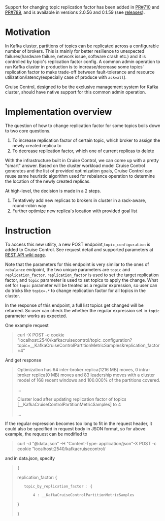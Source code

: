 Support for changing topic replication factor has been added in [PR#710](https://github.com/linkedin/cruise-control/pull/710) and [PR#789](https://github.com/linkedin/cruise-control/pull/789), and is available in versions 2.0.56 and 0.1.59 (see [releases](https://github.com/linkedin/cruise-control/releases)).

# Motivation
In Kafka cluster, partitions of topics can be replicated across a configurable number of brokers. This is mainly for better resilience to unexpected failures(hardware failure, network issue, software crash etc.) and it is controlled by topic's replication factor config. A common admin operation to run Kafka cluster in production is to increase/decrease some topics' replication factor to make trade-off between fault-tolerance and resource utilization/latency(especially case of produce with `ack=all`).

Cruise Control, designed to be the exclusive management system for Kafka cluster, should have native support for this common admin operation. 

# Implementation overview
The question of how to change replication factor for some topics boils down to two core questions.
1. To increase replication factor of certain topic, which broker to assign the newly created replica to
2. To decrease replication factor, which one of current replicas to delete

With the infrastructure built in Cruise Control, we can come up with a pretty "smart" answer. Based on the cluster workload model Cruise Control generates and the list of provided optimization goals, Cruise Control can reuse same heuristic algorithm used for rebalance operation to determine the location of the newly created replicas.

At high-level, the decision is made in a 2 steps.
1. Tentatively add new replicas to brokers in cluster in a rack-aware, round-robin way
2. Further optimize new replica's location with provided goal list

# Instruction
To access this new utility, a new POST endpoint,`topic_configuration` is added to Cruise Control. 
See request detail and supported parameters at [REST API wiki page](https://github.com/linkedin/cruise-control/wiki/REST-APIs#change-kafka-topic-configuration).

Note that the parameters for this endpoint is very similar to the ones of `rebalance` endpoint, the two unique parameters are `topic` and `replication_factor`. `replication_factor` is used to set the target replication factor, and  `topic` parameter is used to set topics to apply the change. What set for `topic` parameter will be treated as a regular expression, so user can do tricks like `topic=.*` to change replication factor for all topics in the cluster.

In the response of this endpoint, a full list topics get changed will be returned. So user can check the whether the regular expression set in `topic` parameter works as expected.

One example request 
> curl -X POST  -c cookie "localhost:2540/kafkacruisecontrol/topic_configuration?topic=__KafkaCruiseControlPartitionMetricSamples&replication_factor=4"

And get response
> Optimization has 64 inter-broker replica(1216 MB) moves, 0 intra-broker replica(0 MB) moves and 83 leadership moves with a cluster model of 168 recent windows and 100.000% of the partitions covered.
>
> ...
>
> Cluster load after updating replication factor of topics [__KafkaCruiseControlPartitionMetricSamples] to 4
>
> ...

If the regular expression becomes too long to fit in the request header, it could also be specified in request body in JSON format, so for above example, the request can be modified to

> curl -d "@data.json" -H "Content-Type: application/json"-X POST  -c cookie "localhost:2540/kafkacruisecontrol/


and in data.json, specify
>{
>
>    replication_factor: {
>
>        topic_by_replication_factor : {
>
>            4 : __KafkaCruiseControlPartitionMetricSamples
>
>    }
>
>}
